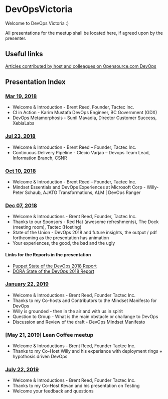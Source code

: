 # DevOpsVictoria
Welcome to DevOps Victoria :)

All presentations for the meetup shall be located here, if agreed upon by the presenter. 

## Useful links
[Articles contributed by host and colleagues on Opensource.com DevOps](https://opensource.com/article/18/12/blueprint-team-devops-mindset)

## Presentation Index

### [Mar 19, 2018](meetup-notes/2018-03-19)

* Welcome & Introduction - Brent Reed, Founder, Tactec Inc.
* CI in Action - Karim Mustafa DevOps Engineer, BC Government (GDX)
* DevOps Metamorphosis - Sunil Mavadia, Director Customer Success, XebiaLabs

### [Jul 23, 2018](meetup-notes/2018-07-23)

* Welcome & Introduction - Brent Reed – Founder, Tactec Inc.
* Continuous Delivery Pipeline - Clecio Varjao – Devops Team Lead, Information Branch, CSNR

### [Oct 10, 2018](meetup-notes/2018-10-23)

* Welcome & Introduction - Brent Reed – Founder, Tactec Inc.
* Mindset Essentials and DevOps Experiences at Microsoft Corp - Willy-Peter Schaub, AJATO Transformations,
  ALM | DevOps Ranger

### [Dec 07, 2018](meetup-notes/2018-12-7)

* Welcome & Introductions - Brent Reed, Founder, Tactec Inc.
* Thanks to our Sponsors - Red Hat (awesome refreshments), The Dock (meeting room), Tactec (Hosting)
* State of the Union - DevOps 2018 and future insights, the output / pdf forthcoming as the presentation has animation
* Your experiences, the good, the bad and the ugly

#### Links for the Reports in the presentation

* [Puppet State of the DevOps 2018 Report](https://puppet.com/resources/whitepaper/state-of-devops-report)
* [DORA State of the DevOps 2018 Report](https://cloudplatformonline.com/2018-state-of-devops.html)

### [January 22, 2019](meetup-notes/2019-01-22)

* Welcome & Introductions - Brent Reed, Founder Tactec Inc.
* Thanks to my Co-hosts and Contributors to the Mindset Manifesto for DevOps
* Willy is grounded - then in the air and with us in spirit
* Question to Group - What is the main obstacle or challange to DevOps
* Discussion and Review of the draft - DevOps Mindset Manifesto

### [May 21, 2019]  Lean Coffee meetup
* Welcome & Introductions - Brent Reed, Founder Tactec Inc.
* Thanks to my Co-Host Willy and his experiance with deployment rings + hypothosis driven DevOps

### [July 22, 2019](meetup-notes/2019-07)
* Welcome & Introductions - Brent Reed, Founder Tactec Inc.
* Thanks to my Co-Host Kevan and his presentation on Testing
* Welcome your feedback and questions